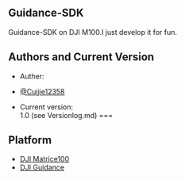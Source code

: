 ## Guidance-SDK
Guidance-SDK on DJI M100.I just develop it for fun.
## Authors and Current Version
* Auther: 
- [@Cuijie12358](https://github.com/Cuijie12358)<br/>
* Current version:<br/>
1.0 (see Versionlog.md)
===
## Platform
- [DJI Matrice100](http://www.dji.com/matrice100)
- [DJI Guidance](http://www.dji.com/guidance)

